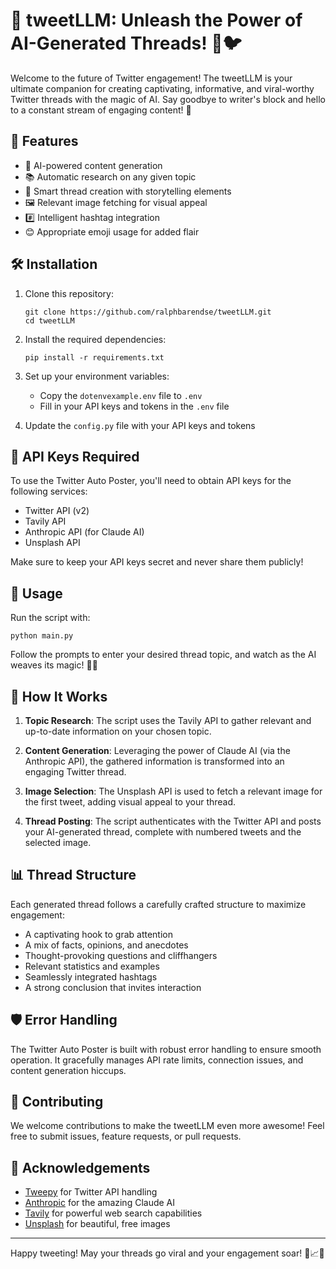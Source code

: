 # 🚀 tweetLLM: Unleash the Power of AI-Generated Threads! 🧠🐦

Welcome to the future of Twitter engagement! The tweetLLM is your ultimate companion for creating captivating, informative, and viral-worthy Twitter threads with the magic of AI. Say goodbye to writer's block and hello to a constant stream of engaging content! 🎉

## 🌟 Features

- 🤖 AI-powered content generation
- 📚 Automatic research on any given topic
- 🧵 Smart thread creation with storytelling elements
- 🖼️ Relevant image fetching for visual appeal
- #️⃣ Intelligent hashtag integration
- 😊 Appropriate emoji usage for added flair

## 🛠️ Installation

1. Clone this repository:
   ```
   git clone https://github.com/ralphbarendse/tweetLLM.git
   cd tweetLLM
   ```

2. Install the required dependencies:
   ```
   pip install -r requirements.txt
   ```

3. Set up your environment variables:
   - Copy the `dotenvexample.env` file to `.env`
   - Fill in your API keys and tokens in the `.env` file

4. Update the `config.py` file with your API keys and tokens

## 🔑 API Keys Required

To use the Twitter Auto Poster, you'll need to obtain API keys for the following services:

- Twitter API (v2)
- Tavily API
- Anthropic API (for Claude AI)
- Unsplash API

Make sure to keep your API keys secret and never share them publicly!

## 🚀 Usage

Run the script with:

```
python main.py
```

Follow the prompts to enter your desired thread topic, and watch as the AI weaves its magic! 🎩✨

## 🧠 How It Works

1. **Topic Research**: The script uses the Tavily API to gather relevant and up-to-date information on your chosen topic.

2. **Content Generation**: Leveraging the power of Claude AI (via the Anthropic API), the gathered information is transformed into an engaging Twitter thread.

3. **Image Selection**: The Unsplash API is used to fetch a relevant image for the first tweet, adding visual appeal to your thread.

4. **Thread Posting**: The script authenticates with the Twitter API and posts your AI-generated thread, complete with numbered tweets and the selected image.

## 📊 Thread Structure

Each generated thread follows a carefully crafted structure to maximize engagement:

- A captivating hook to grab attention
- A mix of facts, opinions, and anecdotes
- Thought-provoking questions and cliffhangers
- Relevant statistics and examples
- Seamlessly integrated hashtags
- A strong conclusion that invites interaction

## 🛡️ Error Handling

The Twitter Auto Poster is built with robust error handling to ensure smooth operation. It gracefully manages API rate limits, connection issues, and content generation hiccups.

## 🤝 Contributing

We welcome contributions to make the tweetLLM even more awesome! Feel free to submit issues, feature requests, or pull requests.

## 🙏 Acknowledgements

- [Tweepy](https://www.tweepy.org/) for Twitter API handling
- [Anthropic](https://www.anthropic.com/) for the amazing Claude AI
- [Tavily](https://tavily.com/) for powerful web search capabilities
- [Unsplash](https://unsplash.com/) for beautiful, free images

---

Happy tweeting! May your threads go viral and your engagement soar! 🚀📈🎊
